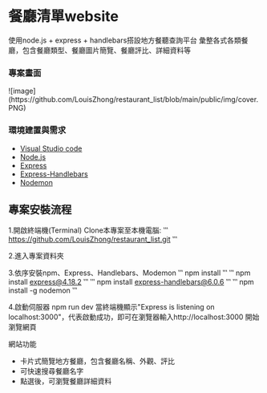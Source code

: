 <h1>餐廳清單website</h1>
使用node.js + express + handlebars搭設地方餐聽查詢平台
彙整各式各類餐廳，包含餐廳類型、餐廳圖片簡覽、餐廳評比、詳細資料等

<h3>專案畫面</h3>
![image](https://github.com/LouisZhong/restaurant_list/blob/main/public/img/cover.PNG)

<h3>環境建置與需求</h3>
<ul>
<li><a href="https://code.visualstudio.com/" target="_blank">Visual Studio code</a></li>
<li><a href="https://nodejs.org/en/" target="_blank">Node.js</a></li>
<li><a href="https://www.npmjs.com/package/express" target="_blank">Express</a></li>
<li><a href="https://www.npmjs.com/package/express-handlebars" target="_blank">Express-Handlebars</a></li>
<li><a href="https://www.npmjs.com/package/nodemon">Nodemon</a></li>
</ul>

## 專案安裝流程
1.開啟終端機(Terminal) Clone本專案至本機電腦:
‵‵‵
https://github.com/LouisZhong/restaurant_list.git
‵‵‵

2.進入專案資料夾

3.依序安裝npm、Express、Handlebars、Modemon
‵‵‵
npm install
‵‵‵
‵‵‵
npm install express@4.18.2
‵‵‵
‵‵‵
npm install express-handlebars@6.0.6
‵‵‵
‵‵‵
npm install -g nodemon
‵‵‵

4.啟動伺服器
npm run dev
當終端機顯示"Express is listening on localhost:3000"，代表啟動成功，即可在瀏覽器輸入http://localhost:3000  開始瀏覽網頁


網站功能
<ul>
<li>卡片式簡覽地方餐廳，包含餐廳名稱、外觀、評比</li>
<li>可快速搜尋餐廳名字</li>
<li>點選後，可瀏覽餐廳詳細資料</li>
</ul>